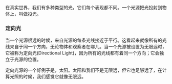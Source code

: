 在真实世界，我们有多种类型的光，它们每个表现都不同。一个光源把光投射到物体上，叫做投光。

### 定向光

当一个光源很远的时候，来自光源的每条光线接近于平行。这看起来就像所有的光线来自于同一个方向，无论物体和观察者在哪儿。当一个光源被设置为无限远时，它被称为定向光\(Directional Light\)，因为所有的光线都有着同一个方向；它会独立于光源的位置。

定向光源的一个好例子是，太阳。太阳和我们不是无限远，但它也足够远了，在计算光照的时候，我们感觉它就像无限远。

